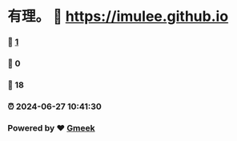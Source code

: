 # 有理。 :link: https://imulee.github.io 
### :page_facing_up: [1](https://imulee.github.io/tag.html) 
### :speech_balloon: 0 
### :hibiscus: 18 
### :alarm_clock: 2024-06-27 10:41:30 
### Powered by :heart: [Gmeek](https://github.com/Meekdai/Gmeek)
